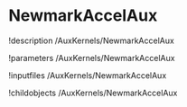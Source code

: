<!-- MOOSE Documentation Stub: Remove this when content is added. -->

# NewmarkAccelAux
!description /AuxKernels/NewmarkAccelAux

!parameters /AuxKernels/NewmarkAccelAux

!inputfiles /AuxKernels/NewmarkAccelAux

!childobjects /AuxKernels/NewmarkAccelAux
